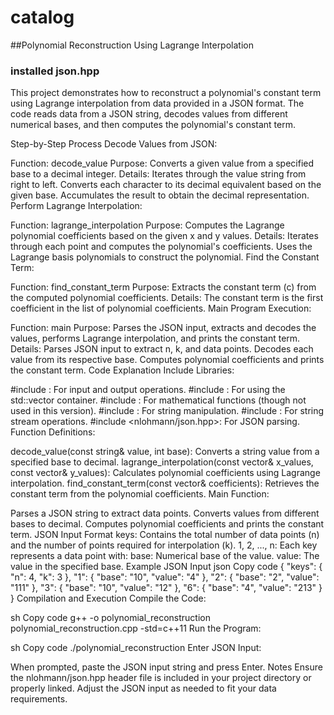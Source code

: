 # catalog
##Polynomial Reconstruction Using Lagrange Interpolation
### installed json.hpp
This project demonstrates how to reconstruct a polynomial's constant term using Lagrange interpolation from data provided in a JSON format. The code reads data from a JSON string, decodes values from different numerical bases, and then computes the polynomial's constant term.

Step-by-Step Process
Decode Values from JSON:

Function: decode_value
Purpose: Converts a given value from a specified base to a decimal integer.
Details:
Iterates through the value string from right to left.
Converts each character to its decimal equivalent based on the given base.
Accumulates the result to obtain the decimal representation.
Perform Lagrange Interpolation:

Function: lagrange_interpolation
Purpose: Computes the Lagrange polynomial coefficients based on the given x and y values.
Details:
Iterates through each point and computes the polynomial's coefficients.
Uses the Lagrange basis polynomials to construct the polynomial.
Find the Constant Term:

Function: find_constant_term
Purpose: Extracts the constant term (c) from the computed polynomial coefficients.
Details:
The constant term is the first coefficient in the list of polynomial coefficients.
Main Program Execution:

Function: main
Purpose: Parses the JSON input, extracts and decodes the values, performs Lagrange interpolation, and prints the constant term.
Details:
Parses JSON input to extract n, k, and data points.
Decodes each value from its respective base.
Computes polynomial coefficients and prints the constant term.
Code Explanation
Include Libraries:

#include <iostream>: For input and output operations.
#include <vector>: For using the std::vector container.
#include <cmath>: For mathematical functions (though not used in this version).
#include <string>: For string manipulation.
#include <sstream>: For string stream operations.
#include <nlohmann/json.hpp>: For JSON parsing.
Function Definitions:

decode_value(const string& value, int base): Converts a string value from a specified base to decimal.
lagrange_interpolation(const vector<double>& x_values, const vector<double>& y_values): Calculates polynomial coefficients using Lagrange interpolation.
find_constant_term(const vector<double>& coefficients): Retrieves the constant term from the polynomial coefficients.
Main Function:

Parses a JSON string to extract data points.
Converts values from different bases to decimal.
Computes polynomial coefficients and prints the constant term.
JSON Input Format
keys: Contains the total number of data points (n) and the number of points required for interpolation (k).
1, 2, ..., n: Each key represents a data point with:
base: Numerical base of the value.
value: The value in the specified base.
Example JSON Input
json
Copy code
{
    "keys": {
        "n": 4,
        "k": 3
    },
    "1": {
        "base": "10",
        "value": "4"
    },
    "2": {
        "base": "2",
        "value": "111"
    },
    "3": {
        "base": "10",
        "value": "12"
    },
    "6": {
        "base": "4",
        "value": "213"
    }
}
Compilation and Execution
Compile the Code:

sh
Copy code
g++ -o polynomial_reconstruction polynomial_reconstruction.cpp -std=c++11
Run the Program:

sh
Copy code
./polynomial_reconstruction
Enter JSON Input:

When prompted, paste the JSON input string and press Enter.
Notes
Ensure the nlohmann/json.hpp header file is included in your project directory or properly linked.
Adjust the JSON input as needed to fit your data requirements.
